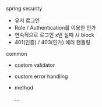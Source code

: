 spring security
- 유저 로그인
- Role / Authentication를 이용한 인가
- 연속적으로 로그인 x번 실패 시 block
- 401(인증) / 403(인가) 에러 핸들링

common
- custom validator
- custom error handling
- method


  ...
